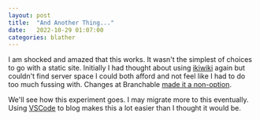```yaml
---
layout: post
title:  "And Another Thing..."
date:   2022-10-29 01:07:00
categories: blather
---
```

I am shocked and amazed that this works.  It wasn't the simplest of choices to go with a static site.  Initially I had thought about using [ikiwiki](https://en.wikipedia.org/w/index.php?title=Ikiwiki&oldid=1012497040) again but couldn't find server space I could both afford and not feel like I had to do too much fussing with.  Changes at Branchable [made it a non-option](https://web.archive.org/web/20210815110543/http://www.branchable.com/news/changes_at_Branchable/).  

We'll see how this experiment goes.  I may migrate more to this eventually.  Using [VSCode](https://en.wikipedia.org/w/index.php?title=Visual_Studio_Code&oldid=1117046041) to blog makes this a lot easier than I thought it would be.  

